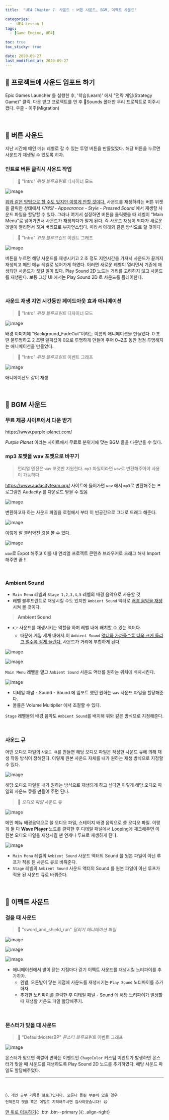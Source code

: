 ```yaml
---
title:  "UE4 Chapter 7. 사운드 : 버튼 사운드, BGM, 이펙트 사운드" 

categories:
  -  UE4 Lesson 1 
tags:
  - [Game Engine, UE4]

toc: true
toc_sticky: true

date: 2020-09-27
last_modified_at: 2020-09-27
---
```


## 🚖 프로젝트에 사운드 임포트 하기

Epic Games Launcher 를 실행한 후, '학습(Learn)' 에서 "전략 게임(Strategy Game)" 클릭. 다운 받고 프로젝트를 연 후 📂Sounds 폴더만 우리 프로젝트로 이주시켰다. 우클 - 이주(Migration)

<br>

## 🚖 버튼 사운드

지난 시간에 메인 메뉴 레벨로 갈 수 있는 투명 버튼을 만들었었다. 해당 버튼을 누르면 사운드가 재생될 수 있도록 히자.

### 인트로 버튼 클릭시 사운드 작업

> 🚩 "Intro" *위젯 블루프린트* 디자이너 모드

![image](https://user-images.githubusercontent.com/42318591/94352566-a1d8b280-00a1-11eb-84c4-64daea19792d.png)

<u>위와 같은 방법으로 할 수도 있지만 이렇게 안할 것이다.</u> 사운드를 재생하려는 버튼 위젯을 클릭한 상태에서 *디테일 - Appearance - Style - Pressed Sound* 에서 재생할 사운드 파일을 할당할 수 있다. 그러나 여기서 설정하면 버튼을 클릭했을 때 레벨이 "Main Menu"로 넘어가면서 사운드가 재생되다가 말게 된다. 즉 사운드 재생이 되다가 새로운 레벨이 열리면서 끊겨 버리므로 부자연스럽다. 따라서 아래와 같은 방식으로 할 것이다.

> 🚩 "Intro" *위젯 블루프린트* 이벤트 그래프

![image](https://user-images.githubusercontent.com/42318591/94352656-dd27b100-00a2-11eb-86e9-bd893e33337f.png)

버튼을 누르면 해당 사운드를 재생시키고 2 초 정도 지연시간을 가져서 사운드가 끝까지 재생되고 메인 메뉴 레벨로 넘어가게 하였다. 이러면 새로운 레벨이 열리면서 기존에 재생되던 사운드가 끊길 일이 없다. Play Sound 2D 노드는 거리를 고려하지 않고 사운드를 재생한다. 보통 그냥 UI 에서는 Play Sound 2D 로 사운드를 플레이한다.

<br>

### 사운드 재생 지연 시간동안 페이드아웃 효과 애니메이션 

> 🚩 "Intro" *위젯 블루프린트* 디자이너 모드

![image](https://user-images.githubusercontent.com/42318591/94352822-b8343d80-00a4-11eb-9172-bb7878e8cca3.png)

배경 이미지에 "Background_FadeOut"이라는 이름의 애니메이션을 만들었다. 0 초땐 불투명하고 2 초땐 알파값이 0으로 투명하게 만들어 주어 0~2초 동안 점점 투명해지는 애니메이션을 만들었다.

> 🚩 "Intro" *위젯 블루프린트* 이벤트 그래프

![image](https://user-images.githubusercontent.com/42318591/94352863-3f81b100-00a5-11eb-8c86-c635b864e6f2.png)

애니메이션도 같이 재생

<br>

## 🚖 BGM 사운드

### 무료 제공 사이트에서 다운 받기

<https://www.purple-planet.com/>

*Purple Planet* 이라는 사이트에서 무료로 분위기에 맞는 BGM 들을 다운받을 수 있다.

### mp3 포맷을 wav 포맷으로 바꾸기

> 언리얼 엔진은 `wav` 포맷만 지원한다. `mp3` 파일이라면 `wav`로 변환해주어야 사용이 가능하다.

<https://www.audacityteam.org/> 사이트에 들어가면 `wav` 에서 `mp3`로 변환해주는 프로그램인 Audacity 를 다운로드 받을 수 있음

![image](https://user-images.githubusercontent.com/42318591/94380446-8688a880-0170-11eb-8f32-abcade5e001f.png)

변환하고자 하는 사운드 파일을 로컬에서 부터 이 빈공간으로 그대로 드래그 해준다.

![image](https://user-images.githubusercontent.com/42318591/94380456-93a59780-0170-11eb-98d0-8ebd1fdb2d8b.png)

이렇게 잘 불러와진 것을 볼 수 있다.

![image](https://user-images.githubusercontent.com/42318591/94380478-a6b86780-0170-11eb-9a0e-1595edec5dd1.png)

`wav`로 Expot 해주고 이를 내 언리얼 프로젝트 콘텐츠 브라우저로 드래그 해서 Import 해주면 끝 !!

<br>

### Ambient Sound 
 
- `Main Menu` 레벨과 `Stage 1,2,3,4,5` 레벨의 배경 음악으로 사용할 것
- 레벨 블루프린트로 재생시킬 수도 있지만 `Ambient Sound` 액터로 <u>배경 음악을 재생</u>시켜 볼 것이다.

> **Ambient Sound** 

- 👉 사운드를 재생시키는 역할을 하며 레벨 내에 배치할 수 있는 액터다. 
  - 때문에 게임 세계 내에서 이 `Ambient Sound` <u>액터와 가까울수록 더욱 크게 들리고 멀수록 작게 들린다.</u> 사운드가 거리에 부합하게 된다. 

![image](https://user-images.githubusercontent.com/42318591/94381013-bd5fbe00-0172-11eb-9890-98d641477f97.png)

![image](https://user-images.githubusercontent.com/42318591/94381062-eda75c80-0172-11eb-9c2f-ceed74b99889.png)

`Main Menu` 레벨을 열고 `Ambient Sound` 사운드 액터를 원하는 위치에 배치시킨다.

![image](https://user-images.githubusercontent.com/42318591/94381109-1deefb00-0173-11eb-85e6-3c8e4162cf30.png)

- 디테일 패널 - Sound - Sound 에 임포트 했던 원하는 `wav` 사운드 파일을 할당해준다. 
- 볼륨은 Volume Multiplier 에서 조절할 수 있다.

`Stage` 레벨들의 배경 음악도 `Ambient Sound`를 배치해 위와 같은 방식으로 지정해준다.

<br>

### 사운드 큐

어떤 오디오 파일의 `사운드 큐`를 만들면 해당 오디오 파일은 작성한 사운드 큐에 의해 재생 작동 방식이 정해진다. 이렇게 원본 사운드 자체를 내가 원하는 재생 방식으로 지정할 수 있다.

![image](https://user-images.githubusercontent.com/42318591/94384931-c22a6f00-017e-11eb-8e78-432fca4c1806.png)

해당 오디오 파일을 내가 원하는 방식으로 재생되게 하고 싶다면 이렇게 해당 오디오 파일의 사운드 큐를 만들어 주면 된다.

> 🚩 *오디오 파일* 사운드 큐

![image](https://user-images.githubusercontent.com/42318591/94385119-3ebd4d80-017f-11eb-9bff-219cbd9beefb.png)

메인 메뉴 배경음악으로 쓸 오디오 파일, 스테이지 배경 음악으로 쓸 오디오 파일. 이렇게 둘 다 **Wave Player** 노드를 클릭한 후 디테일 패널에서 Looping에 체크해주면 이 원본 오디오 파일을 재생시킬 땐 언제나 루프로 재생하게 된다. 

![image](https://user-images.githubusercontent.com/42318591/94385261-a378a800-017f-11eb-9fac-e22620ca44fc.png)

- `Main Menu` 레벨의 `Ambient Sound` 사운드 액터의 Sound 를 원본 파일이 아닌 루프가 적용 된 사운드 큐로 바꿔준다.
- `Stage` 레벨의 `Ambient Sound` 사운드 액터의 Sound 를 원본 파일이 아닌 루프가 적용 된 사운드 큐로 바꿔준다.

<br>

## 🚖 이펙트 사운드

### 걸을 때 사운드

> 🚩 "sword_and_shield_run" *달리기 애니메이션 파일*

![image](https://user-images.githubusercontent.com/42318591/94385612-914b3980-0180-11eb-940b-e9b87dc24614.png)

![image](https://user-images.githubusercontent.com/42318591/94385668-ae800800-0180-11eb-9225-cab425a09e67.png)

![image](https://user-images.githubusercontent.com/42318591/94385835-10407200-0181-11eb-8d47-43cc7f777179.png)

- 애니메이션에서 발이 닫는 지점마다 걷기 이펙트 사운드를 재생시킬 노티파이를 추가하자.
  - 왼발, 오른발이 닿는 지점에 사운드를 재생시키는 `Play Sound` 노티파이를 추가하자.
  - 추가한 노티파이를 클릭한 후 디테일 패널 - Sound 에 해당 노티파이가 발생할 때 재생할 사운드 파일 할당해주기.

<br>

### 몬스터가 맞을 때 사운드

> 🚩 "DefaultMosterBP" *몬스터 블루프린트* 이벤트 그래프 

![image](https://user-images.githubusercontent.com/42318591/94387150-3fa4ae00-0184-11eb-8e5d-ddfdae14a97f.png)

몬스터가 맞으면 색깔이 변하는 이벤트인 `ChageColor` 커스텀 이벤트가 발생하면 몬스터가 맞을 때 사운드를 재생하도록 Play Sound 2D 노드를 추가하였다. 해당 사운드 파일도 할당해주었다.

***
<br>

    🌜 개인 공부 기록용 블로그입니다. 오류나 틀린 부분이 있을 경우 
    언제든지 댓글 혹은 메일로 지적해주시면 감사하겠습니다! 😄

[맨 위로 이동하기](#){: .btn .btn--primary }{: .align-right}